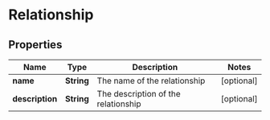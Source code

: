 # Relationship

## Properties
Name | Type | Description | Notes
------------ | ------------- | ------------- | -------------
**name** | **String** | The name of the relationship |  [optional]
**description** | **String** | The description of the relationship |  [optional]
